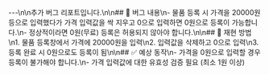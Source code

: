 ---\n\n추가 버그 리포트입니다.\n\n## 🐞 버그 내용\n- 물품 등록 시 가격을 20000원 등으로 입력했다가 가격 입력값을 싹 지우고 0으로 입력하면 0원으로 등록이 가능합니다.\n- 정상적이라면 0원(무료) 등록은 허용되지 않아야 합니다.\n\n## 🔄 재현 방법\n1. 물품 등록창에서 가격에 20000원을 입력\n2. 입력값을 삭제하고 0으로 입력\n3. 등록 완료 시 0원으로도 등록이 됨\n\n## ✅ 예상 동작\n- 가격을 0원으로 입력할 경우 등록이 불가해야 합니다.\n- 가격 입력값에 대한 유효성 검증 필요 (최소 1원 이상)